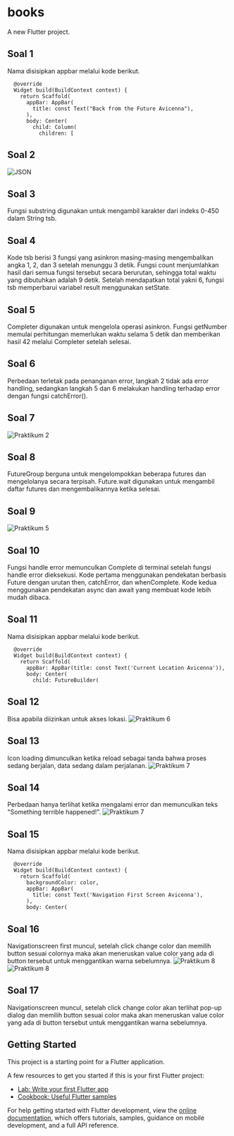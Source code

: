 # books

A new Flutter project.

## Soal 1
Nama disisipkan appbar melalui kode berikut.
```
  @override
  Widget build(BuildContext context) {
    return Scaffold(
      appBar: AppBar(
        title: const Text("Back from the Future Avicenna"),
      ),
      body: Center(
        child: Column(
          children: [
```

## Soal 2
![JSON](assets/images/soal2.png)

## Soal 3
Fungsi substring digunakan untuk mengambil karakter dari indeks 0-450 dalam String tsb.

## Soal 4
Kode tsb berisi 3 fungsi yang asinkron masing-masing mengembalikan angka 1, 2, dan 3 setelah menunggu 3 detik. Fungsi count menjumlahkan hasil dari semua fungsi tersebut secara berurutan, sehingga total waktu yang dibutuhkan adalah 9 detik. Setelah mendapatkan total yakni 6, fungsi tsb memperbarui variabel result menggunakan setState.

## Soal 5
Completer digunakan untuk mengelola operasi asinkron. Fungsi getNumber memulai perhitungan memerlukan waktu selama 5 detik dan memberikan hasil 42 melalui Completer setelah selesai.

## Soal 6
Perbedaan terletak pada penanganan error, langkah 2 tidak ada error handling, sedangkan langkah 5 dan 6 melakukan handling terhadap error dengan fungsi catchError().

## Soal 7
![Praktikum 2](assets/images/p2.png)

## Soal 8
FutureGroup berguna untuk mengelompokkan beberapa futures dan mengelolanya secara terpisah. Future.wait digunakan untuk mengambil daftar futures dan mengembalikannya ketika selesai.

## Soal 9
![Praktikum 5](assets/images/p5.png)

## Soal 10
Fungsi handle error memunculkan Complete di terminal setelah fungsi handle error dieksekusi. Kode pertama menggunakan pendekatan berbasis Future dengan urutan then, catchError, dan whenComplete. Kode kedua menggunakan pendekatan async dan await yang membuat kode lebih mudah dibaca.

## Soal 11
Nama disisipkan appbar melalui kode berikut.
```
  @override
  Widget build(BuildContext context) {
    return Scaffold(
      appBar: AppBar(title: const Text('Current Location Avicenna')),
      body: Center(
        child: FutureBuilder(
```

## Soal 12
Bisa apabila diizinkan untuk akses lokasi.
![Praktikum 6](assets/images/p6.png)

## Soal 13
Icon loading dimunculkan ketika reload sebagai tanda bahwa proses sedang berjalan, data sedang dalam perjalanan.
![Praktikum 7](assets/images/p7.png)

## Soal 14
Perbedaan hanya terlihat ketika mengalami error dan memunculkan teks "Something terrible happened!".
![Praktikum 7](assets/images/p7.png)

## Soal 15
Nama disisipkan appbar melalui kode berikut.
```
  @override
  Widget build(BuildContext context) {
    return Scaffold(
      backgroundColor: color,
      appBar: AppBar(
        title: const Text('Navigation First Screen Avicenna'),
      ),
      body: Center(
```

## Soal 16
Navigationscreen first muncul, setelah click change color dan memilih button sesuai colornya maka akan meneruskan value color yang ada di button tersebut untuk menggantikan warna sebelumnya.
![Praktikum 8](assets/images/p81.png)
![Praktikum 8](assets/images/p82.png)

## Soal 17
Navigationscreen muncul, setelah click change color akan terlihat pop-up dialog dan memilih button sesuai color maka akan meneruskan value color yang ada di button tersebut untuk menggantikan warna sebelumnya.

## Getting Started
This project is a starting point for a Flutter application.

A few resources to get you started if this is your first Flutter project:

- [Lab: Write your first Flutter app](https://docs.flutter.dev/get-started/codelab)
- [Cookbook: Useful Flutter samples](https://docs.flutter.dev/cookbook)

For help getting started with Flutter development, view the
[online documentation](https://docs.flutter.dev/), which offers tutorials,
samples, guidance on mobile development, and a full API reference.

